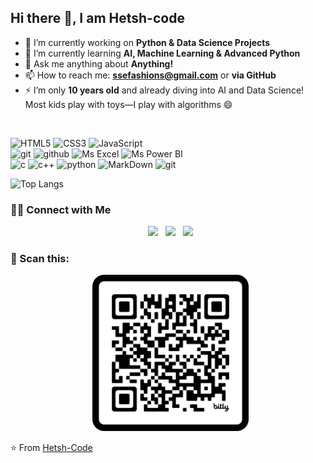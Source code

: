 ## Hi there 👋, I am **Hetsh-code**

- 🔭 I’m currently working on **Python & Data Science Projects**
- 🌱 I’m currently learning **AI, Machine Learning & Advanced Python**
- 💬 Ask me anything about **Anything!**
- 📫 How to reach me: **ssefashions@gmail.com** or **via GitHub**
- ⚡ I’m only **10 years old** and already diving into AI and Data Science!  
  Most kids play with toys—I play with algorithms 😄
<br>

![HTML5](https://img.shields.io/badge/html%205-grey?style=for-the-badge&logo=html5&logoColor=white&labelColor=000000)
![CSS3](https://img.shields.io/badge/css%203-grey?style=for-the-badge&logo=css&logoColor=white&labelColor=000000)
![JavaScript](https://img.shields.io/badge/-JavaScript-grey?style=for-the-badge&logo=javascript&logoColor=white&labelColor=000000)
<br>
![git](https://img.shields.io/badge/-git-grey?style=for-the-badge&logo=git&logoColor=white&labelColor=000000)
![github](https://img.shields.io/badge/-github-grey?style=for-the-badge&logo=github&logoColor=white&labelColor=000000)
![Ms Excel](https://img.shields.io/badge/-Ms%20Excel-grey?style=for-the-badge&logo=googlesheets&logoColor=white&labelColor=000000)
![Ms Power BI](https://img.shields.io/badge/-Ms%20Power%20BI-grey?style=for-the-badge&logo=googleanalytics&logoColor=white&labelColor=000000)
<br>
![c](https://img.shields.io/badge/-c%20language-grey?style=for-the-badge&logo=c&logoColor=white&labelColor=000000)
![c++](https://img.shields.io/badge/-c++-grey?style=for-the-badge&logo=cplusplus&logoColor=white&labelColor=000000)
![python](https://img.shields.io/badge/-python-grey?style=for-the-badge&logo=python&logoColor=white&labelColor=000000)
![MarkDown](https://img.shields.io/badge/-Markdown-grey?style=for-the-badge&logo=Markdown&logoColor=white&labelColor=000000)
![git](https://img.shields.io/badge/-git-grey?style=for-the-badge&logo=git&logoColor=white&labelColor=000000)

<!-- GitHub Stats -->
![Top Langs](https://github-readme-stats.vercel.app/api/top-langs/?username=Hetsh-Code&theme=radical&title_color=ffffff&text_color=ffffff&bg_color=000000)


<!-- Connect Section -->
<h3> 🤝🏻 Connect with Me </h3>

<p align="center">
  &nbsp; <a href="https://www.youtube.com/@Hetsh-Code" target="_blank" rel="noopener noreferrer"><img src="https://cdn-icons-png.flaticon.com/128/5968/5968852.png"  width="50" /></a>
  &nbsp; <a href="https://www.instagram.com/hetshcode/" target="_blank" rel="noopener noreferrer"><img src="https://cdn-icons-png.flaticon.com/128/15713/15713420.png" width="50" /></a>
  &nbsp; <a  href="mailto:ssefashions@gmail.com" target="_blank" rel="noopener noreferrer"><img src="https://cdn-icons-png.flaticon.com/128/5968/5968534.png"  width="50" /></a>
</p>


<!-- Scanner for thanks -->
<h3> 🔗 Scan this: </h3>
<p align="center">
  &nbsp; <img src="./qrCode.png" width="250px">
</p>

⭐️ From [Hetsh-Code](https://github.com/Hetsh-Code)
